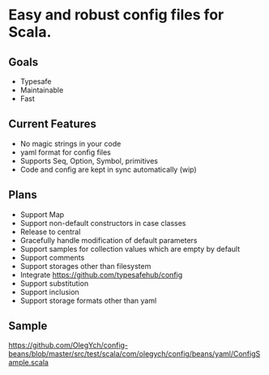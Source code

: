 Easy and robust config files for Scala.
=========================================

Goals
---------
* Typesafe
* Maintainable
* Fast

Current Features
-----------
* No magic strings in your code
* yaml format for config files
* Supports Seq, Option, Symbol, primitives
* Code and config are kept in sync automatically (wip)

Plans
----------
* Support Map
* Support non-default constructors in case classes
* Release to central
* Gracefully handle modification of default parameters
* Support samples for collection values which are empty by default
* Support comments
* Support storages other than filesystem
* Integrate https://github.com/typesafehub/config
* Support substitution
* Support inclusion
* Support storage formats other than yaml

Sample
------
https://github.com/OlegYch/config-beans/blob/master/src/test/scala/com/olegych/config/beans/yaml/ConfigSample.scala
